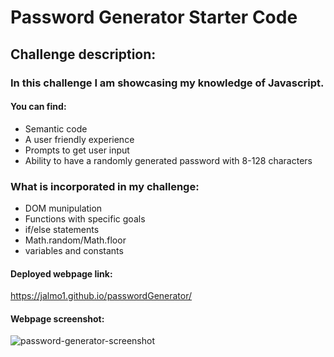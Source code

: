 # Password Generator Starter Code


## Challenge description:
### In this challenge I am showcasing my knowledge of Javascript.
  
  #### You can find:
  - Semantic code
  - A user friendly experience
  - Prompts to get user input 
  - Ability to have a randomly generated password with 8-128 characters 

### What is incorporated in my challenge:
 
  - DOM munipulation
  - Functions with specific goals
  - if/else statements 
  - Math.random/Math.floor 
  - variables and constants 

#### Deployed webpage link:
https://jalmo1.github.io/passwordGenerator/

#### Webpage screenshot:
![password-generator-screenshot](https://user-images.githubusercontent.com/81341368/118416762-3a4a9400-b67f-11eb-8348-bb225a8ae310.png)
